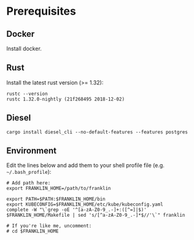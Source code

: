# Prerequisites

## Docker

Install docker.

## Rust

Install the latest rust version (>= 1.32):

```
rustc --version
rustc 1.32.0-nightly (21f268495 2018-12-02)
```

## Diesel

```cargo install diesel_cli --no-default-features --features postgres```

## Environment

Edit the lines below and add them to your shell profile file (e.g. `~/.bash_profile`):

```
# Add path here:
export FRANKLIN_HOME=/path/to/franklin

export PATH=$PATH:$FRANKLIN_HOME/bin
export KUBECONFIG=$FRANKLIN_HOME/etc/kube/kubeconfig.yaml
complete -W "\`grep -oE '^[a-zA-Z0-9_.-]+:([^=]|$)' $FRANKLIN_HOME/Makefile | sed 's/[^a-zA-Z0-9_.-]*$//'\`" franklin

# If you're like me, uncomment:
# cd $FRANKLIN_HOME
```
